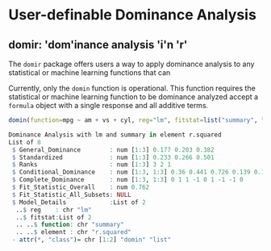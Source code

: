 # User-definable Dominance Analysis
## domir: 'dom'inance analysis 'i'n 'r'

The `domir` package offers users a way to apply dominance analysis to any 
statistical or machine learning functions that can 

Currently, only the `domin` function is operational.  This function requires 
the statistical or machine learning function to be dominance analyzed accept 
a `formula` object with a single response and all additive terms.

``` r
domin(function=mpg ~ am + vs + cyl, reg="lm", fitstat=list("summary", "r.squared"), data=mtcars)

Dominance Analysis with lm and summary in element r.squared 
List of 8
 $ General_Dominance        : num [1:3] 0.177 0.203 0.382
 $ Standardized             : num [1:3] 0.233 0.266 0.501
 $ Ranks                    : num [1:3] 3 2 1
 $ Conditional_Dominance    : num [1:3, 1:3] 0.36 0.441 0.726 0.139 0.164 ...
 $ Complete_Dominance       : num [1:3, 1:3] 0 1 1 -1 0 1 -1 -1 0
 $ Fit_Statistic_Overall    : num 0.762
 $ Fit_Statistic_All_Subsets: NULL
 $ Model_Details            :List of 2
  ..$ reg    : chr "lm"
  ..$ fitstat:List of 2
  .. ..$ function: chr "summary"
  .. ..$ element : chr "r.squared"
 - attr(*, "class")= chr [1:2] "domin" "list"
```
